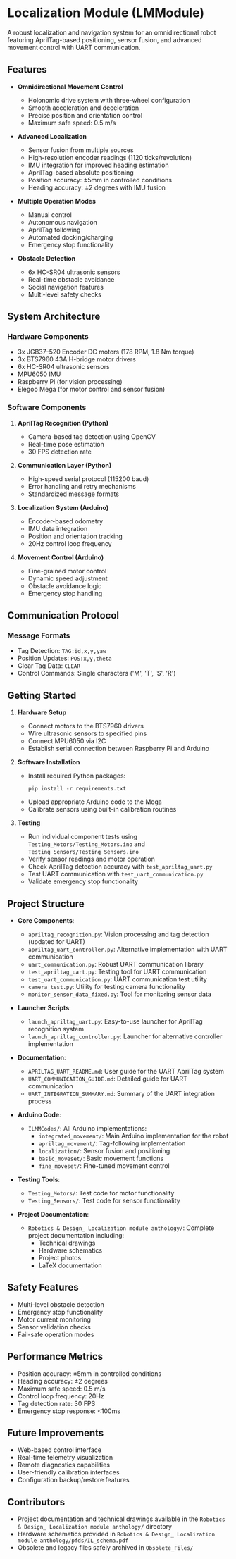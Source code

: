 # Localization Module (LMModule)

A robust localization and navigation system for an omnidirectional robot featuring AprilTag-based positioning, sensor fusion, and advanced movement control with UART communication.

## Features

- **Omnidirectional Movement Control**

  - Holonomic drive system with three-wheel configuration
  - Smooth acceleration and deceleration
  - Precise position and orientation control
  - Maximum safe speed: 0.5 m/s

- **Advanced Localization**

  - Sensor fusion from multiple sources
  - High-resolution encoder readings (1120 ticks/revolution)
  - IMU integration for improved heading estimation
  - AprilTag-based absolute positioning
  - Position accuracy: ±5mm in controlled conditions
  - Heading accuracy: ±2 degrees with IMU fusion

- **Multiple Operation Modes**

  - Manual control
  - Autonomous navigation
  - AprilTag following
  - Automated docking/charging
  - Emergency stop functionality

- **Obstacle Detection**
  - 6x HC-SR04 ultrasonic sensors
  - Real-time obstacle avoidance
  - Social navigation features
  - Multi-level safety checks

## System Architecture

### Hardware Components

- 3x JGB37-520 Encoder DC motors (178 RPM, 1.8 Nm torque)
- 3x BTS7960 43A H-bridge motor drivers
- 6x HC-SR04 ultrasonic sensors
- MPU6050 IMU
- Raspberry Pi (for vision processing)
- Elegoo Mega (for motor control and sensor fusion)

### Software Components

1. **AprilTag Recognition (Python)**

   - Camera-based tag detection using OpenCV
   - Real-time pose estimation
   - 30 FPS detection rate

2. **Communication Layer (Python)**

   - High-speed serial protocol (115200 baud)
   - Error handling and retry mechanisms
   - Standardized message formats

3. **Localization System (Arduino)**

   - Encoder-based odometry
   - IMU data integration
   - Position and orientation tracking
   - 20Hz control loop frequency

4. **Movement Control (Arduino)**
   - Fine-grained motor control
   - Dynamic speed adjustment
   - Obstacle avoidance logic
   - Emergency stop handling

## Communication Protocol

### Message Formats

- Tag Detection: `TAG:id,x,y,yaw`
- Position Updates: `POS:x,y,theta`
- Clear Tag Data: `CLEAR`
- Control Commands: Single characters ('M', 'T', 'S', 'R')

## Getting Started

1. **Hardware Setup**

   - Connect motors to the BTS7960 drivers
   - Wire ultrasonic sensors to specified pins
   - Connect MPU6050 via I2C
   - Establish serial connection between Raspberry Pi and Arduino

2. **Software Installation**

   - Install required Python packages:
     ```
     pip install -r requirements.txt
     ```
   - Upload appropriate Arduino code to the Mega
   - Calibrate sensors using built-in calibration routines

3. **Testing**
   - Run individual component tests using `Testing_Motors/Testing_Motors.ino` and `Testing_Sensors/Testing_Sensors.ino`
   - Verify sensor readings and motor operation
   - Check AprilTag detection accuracy with `test_apriltag_uart.py`
   - Test UART communication with `test_uart_communication.py`
   - Validate emergency stop functionality

## Project Structure

- **Core Components**:

  - `apriltag_recognition.py`: Vision processing and tag detection (updated for UART)
  - `apriltag_uart_controller.py`: Alternative implementation with UART communication
  - `uart_communication.py`: Robust UART communication library
  - `test_apriltag_uart.py`: Testing tool for UART communication
  - `test_uart_communication.py`: UART communication test utility
  - `camera_test.py`: Utility for testing camera functionality
  - `monitor_sensor_data_fixed.py`: Tool for monitoring sensor data

- **Launcher Scripts**:

  - `launch_apriltag_uart.py`: Easy-to-use launcher for AprilTag recognition system
  - `launch_apriltag_controller.py`: Launcher for alternative controller implementation

- **Documentation**:

  - `APRILTAG_UART_README.md`: User guide for the UART AprilTag system
  - `UART_COMMUNICATION_GUIDE.md`: Detailed guide for UART communication
  - `UART_INTEGRATION_SUMMARY.md`: Summary of the UART integration process

- **Arduino Code**:
  - `ILMMCodes/`: All Arduino implementations:
    - `integrated_movement/`: Main Arduino implementation for the robot
    - `apriltag_movement/`: Tag-following implementation
    - `localization/`: Sensor fusion and positioning
    - `basic_moveset/`: Basic movement functions
    - `fine_moveset/`: Fine-tuned movement control
- **Testing Tools**:

  - `Testing_Motors/`: Test code for motor functionality
  - `Testing_Sensors/`: Test code for sensor functionality

- **Project Documentation**:
  - `Robotics & Design_ Localization module anthology/`: Complete project documentation including:
    - Technical drawings
    - Hardware schematics
    - Project photos
    - LaTeX documentation

## Safety Features

- Multi-level obstacle detection
- Emergency stop functionality
- Motor current monitoring
- Sensor validation checks
- Fail-safe operation modes

## Performance Metrics

- Position accuracy: ±5mm in controlled conditions
- Heading accuracy: ±2 degrees
- Maximum safe speed: 0.5 m/s
- Control loop frequency: 20Hz
- Tag detection rate: 30 FPS
- Emergency stop response: <100ms

## Future Improvements

- Web-based control interface
- Real-time telemetry visualization
- Remote diagnostics capabilities
- User-friendly calibration interfaces
- Configuration backup/restore features

## Contributors

- Project documentation and technical drawings available in the `Robotics & Design_ Localization module anthology/` directory
- Hardware schematics provided in `Robotics & Design_ Localization module anthology/pfds/IL_schema.pdf`
- Obsolete and legacy files safely archived in `Obsolete_Files/`
